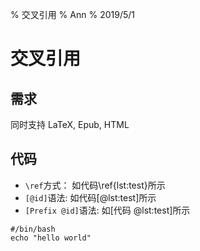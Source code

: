 % 交叉引用
% Ann
% 2019/5/1

# 交叉引用

## 需求

同时支持 LaTeX, Epub, HTML

## 代码

- `\ref`方式： 如代码\ref{lst:test}所示
- `[@id]`语法: 如代码[@lst:test]所示
- `[Prefix @id]`语法: 如[代码 @lst:test]所示

```{#lst:test .bash caption="Test Code Reference"}
#/bin/bash
echo "hello world"
```
